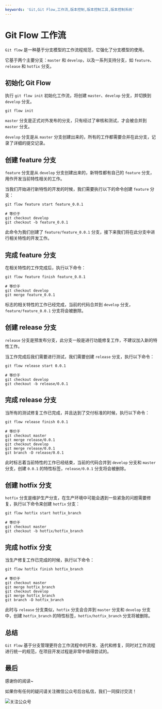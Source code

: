 ```yaml
---
keywords: 'Git,Git Flow,工作流,版本控制,版本控制工具,版本控制系统'
---
```


# Git Flow 工作流

`Git flow` 是一种基于分支模型的工作流程规范，它强化了分支模型的使用。

它基于两个主要分支：`master` 和 `develop`，以及一系列支持分支，如 `feature`、`release` 和 `hotfix` 分支。

## 初始化 Git Flow

执行 `git flow init` 初始化工作流，将创建 `master`、`develop` 分支，并切换到 `develop` 分支。

```shell
git flow init
```

`master` 分支是正式对外发布的分支，只有经过了审核和测试，才会被合并到 `master` 分支。

`develop` 分支是从 `master` 分支创建出来的，所有的工作都需要合并在此分支，记录了详细的提交记录。

## 创建 feature 分支

`feature` 分支是从 `develop` 分支创建出来的，新特性都有自己的 `feature` 分支，用作开发当前特性相关的工作。

当我们开始进行新特性的开发的时候，我们需要执行以下的命令创建 `feature` 分支：

```shell
git flow feature start feature_0.0.1

# 等价于
git checkout develop
git checkout -b feature_0.0.1
```

此命令为我们创建了 `feature/feature_0.0.1` 分支，接下来我们将在此分支中进行相关特性的开发工作。

## 完成 feature 分支

在相关特性的工作完成后，执行以下命令：

```shell
git flow feature finish feature_0.0.1

# 等价于
git checkout develop
git merge feature_0.0.1
```

标志的相关特性的工作已经完成，当前的代码合并到 `develop` 分支，`feature/feature_0.0.1` 分支将会被删除。

## 创建 release 分支

`release` 分支是预发布分支，此分支一般是进行功能修复工作，不建议加入新的特性工作。

当工作完成后我们需要进行测试，我们需要创建 `release` 分支，执行以下命令：

```shell
git flow release start 0.0.1

# 等价于
git checkout develop
git checkout -b release/0.0.1
```

## 完成 release 分支

当所有的测试修复工作已完成，并且达到了交付标准的时候，执行以下命令：

```shell
git flow release finish 0.0.1

# 等价于
git checkout master
git merge release/0.0.1
git checkout develop
git merge release/0.0.1
git branch -D release/0.0.1
```

此时标志着当前特性的工作已经结束，当前的代码合并到 `develop` 分支和 `master` 分支，创建 `0.0.1` 的特性标签，`release/0.0.1` 分支将会被删除。

## 创建 hotfix 分支

`hotfix` 分支是维护生产分支，在生产环境中可能会遇到一些紧急的问题需要修复，执行以下命令来创建 `hotfix` 分支：

```shell
git flow hotfix start hotfix_branch

# 等价于
git checkout master
git checkout -b hotfix/hotfix_branch
```

## 完成 hotfix 分支

当生产修复工作已完成的时候，执行以下命令：

```shell
git flow hotfix finish hotfix_branch

# 等价于
git checkout master
git merge hotfix_branch
git checkout develop
git merge hotfix_branch
git branch -D hotfix_branch
```

此时与 `release` 分支类似，`hotfix` 分支会合并到 `master` 分支和 `develop` 分支中，创建 `hotfix_branch` 的特性标签，`hotfix/hotfix_branch` 分支将被删除。

## 总结

`Git Flow` 基于分支管理更符合工作流程中的开发、迭代和修复，同时对工作流程进行统一的规范，在项目开发过程是非常中值得尝试的。

## 最后

感谢你的阅读~

如果你有任何的疑问请关注微信公众号后台私信，我们一同探讨交流！

![关注公众号](/assets/subscription.webp)
